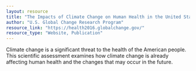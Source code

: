 ```yaml
---
layout: resource
title: "The Impacts of Climate Change on Human Health in the United States: A Scientific Assessment"
author: "U.S. Global Change Research Program"
resource_link: "https://health2016.globalchange.gov/"
resource_type: "Website, Publication"
---
```


Climate change is a significant threat to the health of the American people. This scientific assessment examines how climate change is already affecting human health and the changes that may occur in the future.